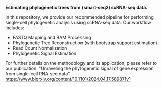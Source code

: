 **Estimating phylogenetic trees from (smart-seq2) scRNA-seq data.**

In this repository, we provide our recommended pipeline for performing single-cell phylogenetic analysis using scRNA-seq data. Our workflow includes:

- FASTQ Mapping and BAM Processing
- Phylogenetic Tree Reconstruction (with bootstrap support estimation)
- Read Count Normalization
- Phylogenetic Signal Estimation

For further details on the methodology and its application, please refer to our publication:
"Unraveling the phylogenetic signal of gene expression from single-cell RNA-seq data"
https://www.biorxiv.org/content/10.1101/2024.04.17.589871v1
